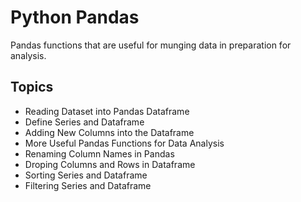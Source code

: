# Python Pandas

Pandas functions that are useful for munging data in preparation for analysis.

## Topics

*  Reading Dataset into Pandas Dataframe
*  Define Series and Dataframe
*  Adding New Columns into the Dataframe
*  More Useful Pandas Functions for Data Analysis
*  Renaming Column Names in Pandas
*  Droping Columns and Rows in Dataframe
*  Sorting Series and Dataframe
*  Filtering Series and Dataframe


